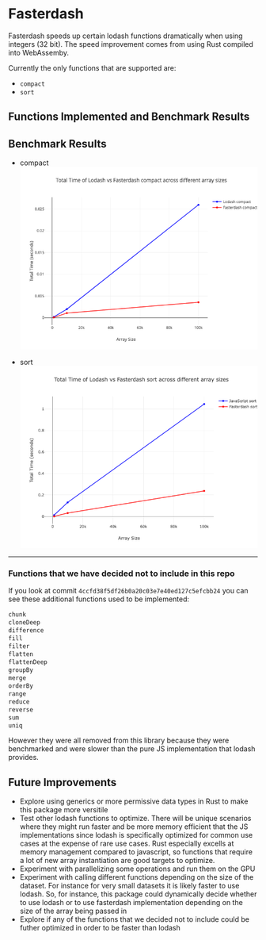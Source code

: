# Fasterdash

Fasterdash speeds up certain lodash functions dramatically when using integers (32 bit). The speed improvement comes from using Rust compiled into WebAssemby.

 Currently the only functions that are supported are:

* `compact`
* `sort`

## Functions Implemented and Benchmark Results

## Benchmark Results

* compact
![compact Benchmark Results](./benchmark/results/compact.png)

* sort
![sort Benchmark Results](./benchmark/results/sort.png)

---

### Functions that we have decided not to include in this repo

If you look at commit `4ccfd38f5df26b0a20c03e7e40ed127c5efcbb24` you can see these additional functions used to be implemented:

```text
chunk
cloneDeep
difference
fill
filter
flatten
flattenDeep
groupBy
merge
orderBy
range
reduce
reverse
sum
uniq
```

However they were all removed from this library because they were benchmarked and were slower than the pure JS implementation that lodash provides.

## Future Improvements

* Explore using generics or more permissive data types in Rust to make this package more versitile
* Test other lodash functions to optimize. There will be unique scenarios where they might run faster and be more memory efficient that the JS implementations since lodash is specifically optimized for common use cases at the expense of rare use cases. Rust especially excells at memory management compared to javascript, so functions that require a lot of new array instantiation are good targets to optimize.
* Experiment with parallelizing some operations and run them on the GPU
* Experiment with calling different functions depending on the size of the dataset. For instance for very small datasets it is likely faster to use lodash. So, for instance, this package could dynamically decide whether to use lodash or to use fasterdash implementation depending on the size of the array being passed in
* Explore if any of the functions that we decided not to include could be futher optimized in order to be faster than lodash
